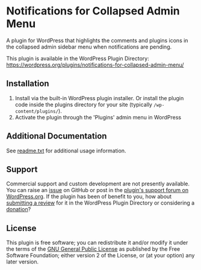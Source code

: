 # Notifications for Collapsed Admin Menu

A plugin for WordPress that highlights the comments and plugins icons in the collapsed admin sidebar menu when notifications are pending.

This plugin is available in the WordPress Plugin Directory: https://wordpress.org/plugins/notifications-for-collapsed-admin-menu/


## Installation

1. Install via the built-in WordPress plugin installer. Or install the plugin code inside the plugins directory for your site (typically `/wp-content/plugins/`).
2. Activate the plugin through the 'Plugins' admin menu in WordPress


## Additional Documentation

See [readme.txt](https://github.com/coffee2code/notifications-for-collapsed-admin-menu/blob/master/readme.txt) for additional usage information.


## Support

Commercial support and custom development are not presently available. You can raise an [issue](https://github.com/coffee2code/notifications-for-collapsed-admin-menu/issues) on GitHub or post in the [plugin's support forum on WordPress.org](https://wordpress.org/support/plugin/notifications-for-collapsed-admin-menu/). If the plugin has been of benefit to you, how about [submitting a review](https://wordpress.org/support/plugin/notifications-for-collapsed-admin-menu/reviews/) for it in the WordPress Plugin Directory or considering a [donation](https://www.paypal.com/cgi-bin/webscr?cmd=_s-xclick&hosted_button_id=6ARCFJ9TX3522)?


## License

This plugin is free software; you can redistribute it and/or modify it under the terms of the [GNU General Public License](https://www.gnu.org/licenses/gpl-2.0.html) as published by the Free Software Foundation; either version 2 of the License, or (at your option) any later version.